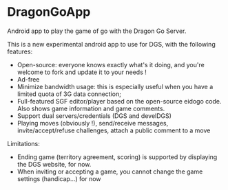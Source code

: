 DragonGoApp
===========

Android app to play the game of go with the Dragon Go Server.

This is a new experimental android app to use for DGS, with the following features:

* Open-source: everyone knows exactly what's it doing, and you're welcome to fork and update it to your needs !
* Ad-free
* Minimize bandwidth usage: this is especially useful when you have a limited quota of 3G data connection;
* Full-featured SGF editor/player based on the open-source eidogo code. Also shows game information and game comments.
* Support dual servers/credentials (DGS and develDGS)
* Playing moves (obviously !), send/receive messages, invite/accept/refuse challenges, attach a public comment to a move

Limitations:

* Ending game (territory agreement, scoring) is supported by displaying the DGS website, for now.
* When inviting or accepting a game, you cannot change the game settings (handicap...) for now

